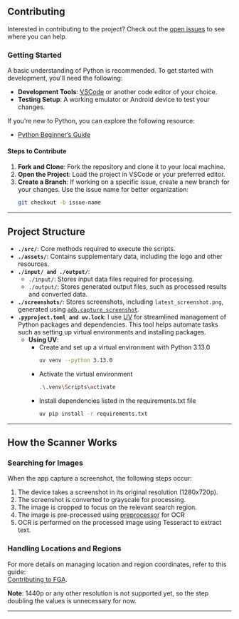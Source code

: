 ## Contributing  

Interested in contributing to the project? Check out the [open issues](https://github.com/FleetingComet/BA-Scanner/issues) to see where you can help.  

### Getting Started  

A basic understanding of Python is recommended. To get started with development, you'll need the following:  

- **Development Tools**: [VSCode](https://code.visualstudio.com/) or another code editor of your choice.  
- **Testing Setup**: A working emulator or Android device to test your changes.  

If you’re new to Python, you can explore the following resource:  
- [Python Beginner’s Guide](https://wiki.python.org/moin/BeginnersGuide)  

#### Steps to Contribute  

1. **Fork and Clone**: Fork the repository and clone it to your local machine.  
2. **Open the Project**: Load the project in VSCode or your preferred editor.  
3. **Create a Branch**: If working on a specific issue, create a new branch for your changes. Use the issue name for better organization:  
   ```bash
   git checkout -b issue-name
   ```  

---

## Project Structure  

- **`./src/`**: Core methods required to execute the scripts.  
- **`./assets/`**: Contains supplementary data, including the logo and other resources.  
- **`./input/ and ./output/`**:
   - `./input/`: Stores input data files required for processing.
   - `./output/`: Stores generated output files, such as processed results and converted data.
- **`./screenshots/`**: Stores screenshots, including `latest_screenshot.png`, generated using [`adb.capture_screenshot`](src/utils/adb_controller.py).
- **`.pyproject.toml and uv.lock`**: I use [UV](https://github.com/astral-sh/uv) for streamlined management of Python packages and dependencies. This tool helps automate tasks such as setting up virtual environments and installing packages.
  - **Using UV**:
    -  Create and set up a virtual environment with Python 3.13.0
        ```bash
        uv venv --python 3.13.0
        ```
    - Activate the virtual environment
        ```bash
        .\.venv\Scripts\activate
        ```
    - Install dependencies listed in the requirements.txt file
        ```bash
        uv pip install -r requirements.txt
        ```

---

## How the Scanner Works  

### Searching for Images  

When the app capture a screenshot, the following steps occur:  
1. The device takes a screenshot in its original resolution (1280x720p).  
2. The screenshot is converted to grayscale for processing.  
3. The image is cropped to focus on the relevant search region.  <!-- 4. If the reference image is in color, it’s also converted to grayscale. (This was part of the image pattern matching feature I coded in the first week of December 2024, but I decided to ditch it.) -->
4. The image is pre-processed using [preprocessor](src/utils/preprocess_image_for_ocr.py) for OCR
5. OCR is performed on the processed image using Tesseract to extract text.  

### Handling Locations and Regions  

For more details on managing location and region coordinates, refer to this guide:  
[Contributing to FGA](https://github.com/Fate-Grand-Automata/FGA/blob/master/CONTRIBUTING.md).  

**Note**: 1440p or any other resolution is not supported yet, so the step doubling the values is unnecessary for now.  

---